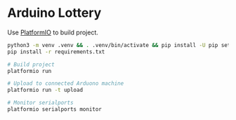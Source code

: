 Arduino Lottery
========
Use [PlatformIO](http://platformio.org/) to build project.
```bash
python3 -m venv .venv && . .venv/bin/activate && pip install -U pip setuptools
pip install -r requirements.txt

# Build project
platformio run

# Upload to connected Arduono machine
platformio run -t upload

# Monitor serialports
platformio serialports monitor
```

